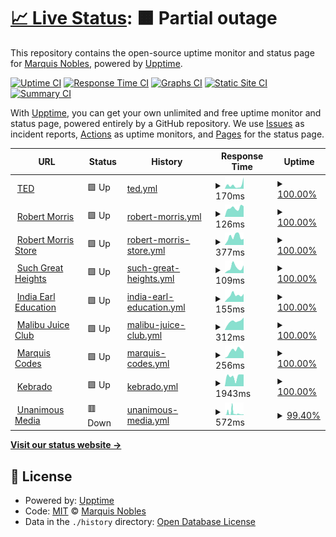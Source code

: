 # [📈 Live Status](https://greatnessinabox.github.io/site-monitors): <!--live status--> **🟧 Partial outage**

This repository contains the open-source uptime monitor and status page for [Marquis Nobles](https://marquis.codes), powered by [Upptime](https://github.com/upptime/upptime).

[![Uptime CI](https://github.com/greatnessinabox/site-monitors/workflows/Uptime%20CI/badge.svg)](https://github.com/greatnessinabox/site-monitors/actions?query=workflow%3A%22Uptime+CI%22)
[![Response Time CI](https://github.com/greatnessinabox/site-monitors/workflows/Response%20Time%20CI/badge.svg)](https://github.com/greatnessinabox/site-monitors/actions?query=workflow%3A%22Response+Time+CI%22)
[![Graphs CI](https://github.com/greatnessinabox/site-monitors/workflows/Graphs%20CI/badge.svg)](https://github.com/greatnessinabox/site-monitors/actions?query=workflow%3A%22Graphs+CI%22)
[![Static Site CI](https://github.com/greatnessinabox/site-monitors/workflows/Static%20Site%20CI/badge.svg)](https://github.com/greatnessinabox/site-monitors/actions?query=workflow%3A%22Static+Site+CI%22)
[![Summary CI](https://github.com/greatnessinabox/site-monitors/workflows/Summary%20CI/badge.svg)](https://github.com/greatnessinabox/site-monitors/actions?query=workflow%3A%22Summary+CI%22)

With [Upptime](https://upptime.js.org), you can get your own unlimited and free uptime monitor and status page, powered entirely by a GitHub repository. We use [Issues](https://github.com/greatnessinabox/site-monitors/issues) as incident reports, [Actions](https://github.com/greatnessinabox/site-monitors/actions) as uptime monitors, and [Pages](https://greatnessinabox.github.io/site-monitors) for the status page.

<!--start: status pages-->
<!-- This summary is generated by Upptime (https://github.com/upptime/upptime) -->
<!-- Do not edit this manually, your changes will be overwritten -->
<!-- prettier-ignore -->
| URL | Status | History | Response Time | Uptime |
| --- | ------ | ------- | ------------- | ------ |
| <img alt="" src="https://icons.duckduckgo.com/ip3/www.ted.com.ico" height="13"> [TED](https://www.ted.com) | 🟩 Up | [ted.yml](https://github.com/greatnessinabox/site-monitors/commits/HEAD/history/ted.yml) | <details><summary><img alt="Response time graph" src="./graphs/ted/response-time-week.png" height="20"> 170ms</summary><br><a href="https://greatnessinabox.github.io/site-monitors/history/ted"><img alt="Response time 149" src="https://img.shields.io/endpoint?url=https%3A%2F%2Fraw.githubusercontent.com%2Fgreatnessinabox%2Fsite-monitors%2FHEAD%2Fapi%2Fted%2Fresponse-time.json"></a><br><a href="https://greatnessinabox.github.io/site-monitors/history/ted"><img alt="24-hour response time 534" src="https://img.shields.io/endpoint?url=https%3A%2F%2Fraw.githubusercontent.com%2Fgreatnessinabox%2Fsite-monitors%2FHEAD%2Fapi%2Fted%2Fresponse-time-day.json"></a><br><a href="https://greatnessinabox.github.io/site-monitors/history/ted"><img alt="7-day response time 170" src="https://img.shields.io/endpoint?url=https%3A%2F%2Fraw.githubusercontent.com%2Fgreatnessinabox%2Fsite-monitors%2FHEAD%2Fapi%2Fted%2Fresponse-time-week.json"></a><br><a href="https://greatnessinabox.github.io/site-monitors/history/ted"><img alt="30-day response time 157" src="https://img.shields.io/endpoint?url=https%3A%2F%2Fraw.githubusercontent.com%2Fgreatnessinabox%2Fsite-monitors%2FHEAD%2Fapi%2Fted%2Fresponse-time-month.json"></a><br><a href="https://greatnessinabox.github.io/site-monitors/history/ted"><img alt="1-year response time 149" src="https://img.shields.io/endpoint?url=https%3A%2F%2Fraw.githubusercontent.com%2Fgreatnessinabox%2Fsite-monitors%2FHEAD%2Fapi%2Fted%2Fresponse-time-year.json"></a></details> | <details><summary><a href="https://greatnessinabox.github.io/site-monitors/history/ted">100.00%</a></summary><a href="https://greatnessinabox.github.io/site-monitors/history/ted"><img alt="All-time uptime 100.00%" src="https://img.shields.io/endpoint?url=https%3A%2F%2Fraw.githubusercontent.com%2Fgreatnessinabox%2Fsite-monitors%2FHEAD%2Fapi%2Fted%2Fuptime.json"></a><br><a href="https://greatnessinabox.github.io/site-monitors/history/ted"><img alt="24-hour uptime 100.00%" src="https://img.shields.io/endpoint?url=https%3A%2F%2Fraw.githubusercontent.com%2Fgreatnessinabox%2Fsite-monitors%2FHEAD%2Fapi%2Fted%2Fuptime-day.json"></a><br><a href="https://greatnessinabox.github.io/site-monitors/history/ted"><img alt="7-day uptime 100.00%" src="https://img.shields.io/endpoint?url=https%3A%2F%2Fraw.githubusercontent.com%2Fgreatnessinabox%2Fsite-monitors%2FHEAD%2Fapi%2Fted%2Fuptime-week.json"></a><br><a href="https://greatnessinabox.github.io/site-monitors/history/ted"><img alt="30-day uptime 100.00%" src="https://img.shields.io/endpoint?url=https%3A%2F%2Fraw.githubusercontent.com%2Fgreatnessinabox%2Fsite-monitors%2FHEAD%2Fapi%2Fted%2Fuptime-month.json"></a><br><a href="https://greatnessinabox.github.io/site-monitors/history/ted"><img alt="1-year uptime 100.00%" src="https://img.shields.io/endpoint?url=https%3A%2F%2Fraw.githubusercontent.com%2Fgreatnessinabox%2Fsite-monitors%2FHEAD%2Fapi%2Fted%2Fuptime-year.json"></a></details>
| <img alt="" src="https://icons.duckduckgo.com/ip3/pastorrobert.com.ico" height="13"> [Robert Morris](https://pastorrobert.com) | 🟩 Up | [robert-morris.yml](https://github.com/greatnessinabox/site-monitors/commits/HEAD/history/robert-morris.yml) | <details><summary><img alt="Response time graph" src="./graphs/robert-morris/response-time-week.png" height="20"> 126ms</summary><br><a href="https://greatnessinabox.github.io/site-monitors/history/robert-morris"><img alt="Response time 169" src="https://img.shields.io/endpoint?url=https%3A%2F%2Fraw.githubusercontent.com%2Fgreatnessinabox%2Fsite-monitors%2FHEAD%2Fapi%2Frobert-morris%2Fresponse-time.json"></a><br><a href="https://greatnessinabox.github.io/site-monitors/history/robert-morris"><img alt="24-hour response time 150" src="https://img.shields.io/endpoint?url=https%3A%2F%2Fraw.githubusercontent.com%2Fgreatnessinabox%2Fsite-monitors%2FHEAD%2Fapi%2Frobert-morris%2Fresponse-time-day.json"></a><br><a href="https://greatnessinabox.github.io/site-monitors/history/robert-morris"><img alt="7-day response time 126" src="https://img.shields.io/endpoint?url=https%3A%2F%2Fraw.githubusercontent.com%2Fgreatnessinabox%2Fsite-monitors%2FHEAD%2Fapi%2Frobert-morris%2Fresponse-time-week.json"></a><br><a href="https://greatnessinabox.github.io/site-monitors/history/robert-morris"><img alt="30-day response time 192" src="https://img.shields.io/endpoint?url=https%3A%2F%2Fraw.githubusercontent.com%2Fgreatnessinabox%2Fsite-monitors%2FHEAD%2Fapi%2Frobert-morris%2Fresponse-time-month.json"></a><br><a href="https://greatnessinabox.github.io/site-monitors/history/robert-morris"><img alt="1-year response time 169" src="https://img.shields.io/endpoint?url=https%3A%2F%2Fraw.githubusercontent.com%2Fgreatnessinabox%2Fsite-monitors%2FHEAD%2Fapi%2Frobert-morris%2Fresponse-time-year.json"></a></details> | <details><summary><a href="https://greatnessinabox.github.io/site-monitors/history/robert-morris">100.00%</a></summary><a href="https://greatnessinabox.github.io/site-monitors/history/robert-morris"><img alt="All-time uptime 100.00%" src="https://img.shields.io/endpoint?url=https%3A%2F%2Fraw.githubusercontent.com%2Fgreatnessinabox%2Fsite-monitors%2FHEAD%2Fapi%2Frobert-morris%2Fuptime.json"></a><br><a href="https://greatnessinabox.github.io/site-monitors/history/robert-morris"><img alt="24-hour uptime 100.00%" src="https://img.shields.io/endpoint?url=https%3A%2F%2Fraw.githubusercontent.com%2Fgreatnessinabox%2Fsite-monitors%2FHEAD%2Fapi%2Frobert-morris%2Fuptime-day.json"></a><br><a href="https://greatnessinabox.github.io/site-monitors/history/robert-morris"><img alt="7-day uptime 100.00%" src="https://img.shields.io/endpoint?url=https%3A%2F%2Fraw.githubusercontent.com%2Fgreatnessinabox%2Fsite-monitors%2FHEAD%2Fapi%2Frobert-morris%2Fuptime-week.json"></a><br><a href="https://greatnessinabox.github.io/site-monitors/history/robert-morris"><img alt="30-day uptime 100.00%" src="https://img.shields.io/endpoint?url=https%3A%2F%2Fraw.githubusercontent.com%2Fgreatnessinabox%2Fsite-monitors%2FHEAD%2Fapi%2Frobert-morris%2Fuptime-month.json"></a><br><a href="https://greatnessinabox.github.io/site-monitors/history/robert-morris"><img alt="1-year uptime 100.00%" src="https://img.shields.io/endpoint?url=https%3A%2F%2Fraw.githubusercontent.com%2Fgreatnessinabox%2Fsite-monitors%2FHEAD%2Fapi%2Frobert-morris%2Fuptime-year.json"></a></details>
| <img alt="" src="https://icons.duckduckgo.com/ip3/store.pastorrobert.com.ico" height="13"> [Robert Morris Store](https://store.pastorrobert.com) | 🟩 Up | [robert-morris-store.yml](https://github.com/greatnessinabox/site-monitors/commits/HEAD/history/robert-morris-store.yml) | <details><summary><img alt="Response time graph" src="./graphs/robert-morris-store/response-time-week.png" height="20"> 377ms</summary><br><a href="https://greatnessinabox.github.io/site-monitors/history/robert-morris-store"><img alt="Response time 440" src="https://img.shields.io/endpoint?url=https%3A%2F%2Fraw.githubusercontent.com%2Fgreatnessinabox%2Fsite-monitors%2FHEAD%2Fapi%2Frobert-morris-store%2Fresponse-time.json"></a><br><a href="https://greatnessinabox.github.io/site-monitors/history/robert-morris-store"><img alt="24-hour response time 282" src="https://img.shields.io/endpoint?url=https%3A%2F%2Fraw.githubusercontent.com%2Fgreatnessinabox%2Fsite-monitors%2FHEAD%2Fapi%2Frobert-morris-store%2Fresponse-time-day.json"></a><br><a href="https://greatnessinabox.github.io/site-monitors/history/robert-morris-store"><img alt="7-day response time 377" src="https://img.shields.io/endpoint?url=https%3A%2F%2Fraw.githubusercontent.com%2Fgreatnessinabox%2Fsite-monitors%2FHEAD%2Fapi%2Frobert-morris-store%2Fresponse-time-week.json"></a><br><a href="https://greatnessinabox.github.io/site-monitors/history/robert-morris-store"><img alt="30-day response time 494" src="https://img.shields.io/endpoint?url=https%3A%2F%2Fraw.githubusercontent.com%2Fgreatnessinabox%2Fsite-monitors%2FHEAD%2Fapi%2Frobert-morris-store%2Fresponse-time-month.json"></a><br><a href="https://greatnessinabox.github.io/site-monitors/history/robert-morris-store"><img alt="1-year response time 440" src="https://img.shields.io/endpoint?url=https%3A%2F%2Fraw.githubusercontent.com%2Fgreatnessinabox%2Fsite-monitors%2FHEAD%2Fapi%2Frobert-morris-store%2Fresponse-time-year.json"></a></details> | <details><summary><a href="https://greatnessinabox.github.io/site-monitors/history/robert-morris-store">100.00%</a></summary><a href="https://greatnessinabox.github.io/site-monitors/history/robert-morris-store"><img alt="All-time uptime 100.00%" src="https://img.shields.io/endpoint?url=https%3A%2F%2Fraw.githubusercontent.com%2Fgreatnessinabox%2Fsite-monitors%2FHEAD%2Fapi%2Frobert-morris-store%2Fuptime.json"></a><br><a href="https://greatnessinabox.github.io/site-monitors/history/robert-morris-store"><img alt="24-hour uptime 100.00%" src="https://img.shields.io/endpoint?url=https%3A%2F%2Fraw.githubusercontent.com%2Fgreatnessinabox%2Fsite-monitors%2FHEAD%2Fapi%2Frobert-morris-store%2Fuptime-day.json"></a><br><a href="https://greatnessinabox.github.io/site-monitors/history/robert-morris-store"><img alt="7-day uptime 100.00%" src="https://img.shields.io/endpoint?url=https%3A%2F%2Fraw.githubusercontent.com%2Fgreatnessinabox%2Fsite-monitors%2FHEAD%2Fapi%2Frobert-morris-store%2Fuptime-week.json"></a><br><a href="https://greatnessinabox.github.io/site-monitors/history/robert-morris-store"><img alt="30-day uptime 100.00%" src="https://img.shields.io/endpoint?url=https%3A%2F%2Fraw.githubusercontent.com%2Fgreatnessinabox%2Fsite-monitors%2FHEAD%2Fapi%2Frobert-morris-store%2Fuptime-month.json"></a><br><a href="https://greatnessinabox.github.io/site-monitors/history/robert-morris-store"><img alt="1-year uptime 100.00%" src="https://img.shields.io/endpoint?url=https%3A%2F%2Fraw.githubusercontent.com%2Fgreatnessinabox%2Fsite-monitors%2FHEAD%2Fapi%2Frobert-morris-store%2Fuptime-year.json"></a></details>
| <img alt="" src="https://icons.duckduckgo.com/ip3/suchgreatheights.com.ico" height="13"> [Such Great Heights](https://suchgreatheights.com) | 🟩 Up | [such-great-heights.yml](https://github.com/greatnessinabox/site-monitors/commits/HEAD/history/such-great-heights.yml) | <details><summary><img alt="Response time graph" src="./graphs/such-great-heights/response-time-week.png" height="20"> 109ms</summary><br><a href="https://greatnessinabox.github.io/site-monitors/history/such-great-heights"><img alt="Response time 138" src="https://img.shields.io/endpoint?url=https%3A%2F%2Fraw.githubusercontent.com%2Fgreatnessinabox%2Fsite-monitors%2FHEAD%2Fapi%2Fsuch-great-heights%2Fresponse-time.json"></a><br><a href="https://greatnessinabox.github.io/site-monitors/history/such-great-heights"><img alt="24-hour response time 152" src="https://img.shields.io/endpoint?url=https%3A%2F%2Fraw.githubusercontent.com%2Fgreatnessinabox%2Fsite-monitors%2FHEAD%2Fapi%2Fsuch-great-heights%2Fresponse-time-day.json"></a><br><a href="https://greatnessinabox.github.io/site-monitors/history/such-great-heights"><img alt="7-day response time 109" src="https://img.shields.io/endpoint?url=https%3A%2F%2Fraw.githubusercontent.com%2Fgreatnessinabox%2Fsite-monitors%2FHEAD%2Fapi%2Fsuch-great-heights%2Fresponse-time-week.json"></a><br><a href="https://greatnessinabox.github.io/site-monitors/history/such-great-heights"><img alt="30-day response time 132" src="https://img.shields.io/endpoint?url=https%3A%2F%2Fraw.githubusercontent.com%2Fgreatnessinabox%2Fsite-monitors%2FHEAD%2Fapi%2Fsuch-great-heights%2Fresponse-time-month.json"></a><br><a href="https://greatnessinabox.github.io/site-monitors/history/such-great-heights"><img alt="1-year response time 138" src="https://img.shields.io/endpoint?url=https%3A%2F%2Fraw.githubusercontent.com%2Fgreatnessinabox%2Fsite-monitors%2FHEAD%2Fapi%2Fsuch-great-heights%2Fresponse-time-year.json"></a></details> | <details><summary><a href="https://greatnessinabox.github.io/site-monitors/history/such-great-heights">100.00%</a></summary><a href="https://greatnessinabox.github.io/site-monitors/history/such-great-heights"><img alt="All-time uptime 100.00%" src="https://img.shields.io/endpoint?url=https%3A%2F%2Fraw.githubusercontent.com%2Fgreatnessinabox%2Fsite-monitors%2FHEAD%2Fapi%2Fsuch-great-heights%2Fuptime.json"></a><br><a href="https://greatnessinabox.github.io/site-monitors/history/such-great-heights"><img alt="24-hour uptime 100.00%" src="https://img.shields.io/endpoint?url=https%3A%2F%2Fraw.githubusercontent.com%2Fgreatnessinabox%2Fsite-monitors%2FHEAD%2Fapi%2Fsuch-great-heights%2Fuptime-day.json"></a><br><a href="https://greatnessinabox.github.io/site-monitors/history/such-great-heights"><img alt="7-day uptime 100.00%" src="https://img.shields.io/endpoint?url=https%3A%2F%2Fraw.githubusercontent.com%2Fgreatnessinabox%2Fsite-monitors%2FHEAD%2Fapi%2Fsuch-great-heights%2Fuptime-week.json"></a><br><a href="https://greatnessinabox.github.io/site-monitors/history/such-great-heights"><img alt="30-day uptime 100.00%" src="https://img.shields.io/endpoint?url=https%3A%2F%2Fraw.githubusercontent.com%2Fgreatnessinabox%2Fsite-monitors%2FHEAD%2Fapi%2Fsuch-great-heights%2Fuptime-month.json"></a><br><a href="https://greatnessinabox.github.io/site-monitors/history/such-great-heights"><img alt="1-year uptime 100.00%" src="https://img.shields.io/endpoint?url=https%3A%2F%2Fraw.githubusercontent.com%2Fgreatnessinabox%2Fsite-monitors%2FHEAD%2Fapi%2Fsuch-great-heights%2Fuptime-year.json"></a></details>
| <img alt="" src="https://icons.duckduckgo.com/ip3/indiaearleducation.com.ico" height="13"> [India Earl Education](https://indiaearleducation.com) | 🟩 Up | [india-earl-education.yml](https://github.com/greatnessinabox/site-monitors/commits/HEAD/history/india-earl-education.yml) | <details><summary><img alt="Response time graph" src="./graphs/india-earl-education/response-time-week.png" height="20"> 155ms</summary><br><a href="https://greatnessinabox.github.io/site-monitors/history/india-earl-education"><img alt="Response time 402" src="https://img.shields.io/endpoint?url=https%3A%2F%2Fraw.githubusercontent.com%2Fgreatnessinabox%2Fsite-monitors%2FHEAD%2Fapi%2Findia-earl-education%2Fresponse-time.json"></a><br><a href="https://greatnessinabox.github.io/site-monitors/history/india-earl-education"><img alt="24-hour response time 188" src="https://img.shields.io/endpoint?url=https%3A%2F%2Fraw.githubusercontent.com%2Fgreatnessinabox%2Fsite-monitors%2FHEAD%2Fapi%2Findia-earl-education%2Fresponse-time-day.json"></a><br><a href="https://greatnessinabox.github.io/site-monitors/history/india-earl-education"><img alt="7-day response time 155" src="https://img.shields.io/endpoint?url=https%3A%2F%2Fraw.githubusercontent.com%2Fgreatnessinabox%2Fsite-monitors%2FHEAD%2Fapi%2Findia-earl-education%2Fresponse-time-week.json"></a><br><a href="https://greatnessinabox.github.io/site-monitors/history/india-earl-education"><img alt="30-day response time 495" src="https://img.shields.io/endpoint?url=https%3A%2F%2Fraw.githubusercontent.com%2Fgreatnessinabox%2Fsite-monitors%2FHEAD%2Fapi%2Findia-earl-education%2Fresponse-time-month.json"></a><br><a href="https://greatnessinabox.github.io/site-monitors/history/india-earl-education"><img alt="1-year response time 402" src="https://img.shields.io/endpoint?url=https%3A%2F%2Fraw.githubusercontent.com%2Fgreatnessinabox%2Fsite-monitors%2FHEAD%2Fapi%2Findia-earl-education%2Fresponse-time-year.json"></a></details> | <details><summary><a href="https://greatnessinabox.github.io/site-monitors/history/india-earl-education">100.00%</a></summary><a href="https://greatnessinabox.github.io/site-monitors/history/india-earl-education"><img alt="All-time uptime 100.00%" src="https://img.shields.io/endpoint?url=https%3A%2F%2Fraw.githubusercontent.com%2Fgreatnessinabox%2Fsite-monitors%2FHEAD%2Fapi%2Findia-earl-education%2Fuptime.json"></a><br><a href="https://greatnessinabox.github.io/site-monitors/history/india-earl-education"><img alt="24-hour uptime 100.00%" src="https://img.shields.io/endpoint?url=https%3A%2F%2Fraw.githubusercontent.com%2Fgreatnessinabox%2Fsite-monitors%2FHEAD%2Fapi%2Findia-earl-education%2Fuptime-day.json"></a><br><a href="https://greatnessinabox.github.io/site-monitors/history/india-earl-education"><img alt="7-day uptime 100.00%" src="https://img.shields.io/endpoint?url=https%3A%2F%2Fraw.githubusercontent.com%2Fgreatnessinabox%2Fsite-monitors%2FHEAD%2Fapi%2Findia-earl-education%2Fuptime-week.json"></a><br><a href="https://greatnessinabox.github.io/site-monitors/history/india-earl-education"><img alt="30-day uptime 100.00%" src="https://img.shields.io/endpoint?url=https%3A%2F%2Fraw.githubusercontent.com%2Fgreatnessinabox%2Fsite-monitors%2FHEAD%2Fapi%2Findia-earl-education%2Fuptime-month.json"></a><br><a href="https://greatnessinabox.github.io/site-monitors/history/india-earl-education"><img alt="1-year uptime 100.00%" src="https://img.shields.io/endpoint?url=https%3A%2F%2Fraw.githubusercontent.com%2Fgreatnessinabox%2Fsite-monitors%2FHEAD%2Fapi%2Findia-earl-education%2Fuptime-year.json"></a></details>
| <img alt="" src="https://icons.duckduckgo.com/ip3/malibujuiceclub.com.ico" height="13"> [Malibu Juice Club](https://malibujuiceclub.com) | 🟩 Up | [malibu-juice-club.yml](https://github.com/greatnessinabox/site-monitors/commits/HEAD/history/malibu-juice-club.yml) | <details><summary><img alt="Response time graph" src="./graphs/malibu-juice-club/response-time-week.png" height="20"> 312ms</summary><br><a href="https://greatnessinabox.github.io/site-monitors/history/malibu-juice-club"><img alt="Response time 411" src="https://img.shields.io/endpoint?url=https%3A%2F%2Fraw.githubusercontent.com%2Fgreatnessinabox%2Fsite-monitors%2FHEAD%2Fapi%2Fmalibu-juice-club%2Fresponse-time.json"></a><br><a href="https://greatnessinabox.github.io/site-monitors/history/malibu-juice-club"><img alt="24-hour response time 442" src="https://img.shields.io/endpoint?url=https%3A%2F%2Fraw.githubusercontent.com%2Fgreatnessinabox%2Fsite-monitors%2FHEAD%2Fapi%2Fmalibu-juice-club%2Fresponse-time-day.json"></a><br><a href="https://greatnessinabox.github.io/site-monitors/history/malibu-juice-club"><img alt="7-day response time 312" src="https://img.shields.io/endpoint?url=https%3A%2F%2Fraw.githubusercontent.com%2Fgreatnessinabox%2Fsite-monitors%2FHEAD%2Fapi%2Fmalibu-juice-club%2Fresponse-time-week.json"></a><br><a href="https://greatnessinabox.github.io/site-monitors/history/malibu-juice-club"><img alt="30-day response time 329" src="https://img.shields.io/endpoint?url=https%3A%2F%2Fraw.githubusercontent.com%2Fgreatnessinabox%2Fsite-monitors%2FHEAD%2Fapi%2Fmalibu-juice-club%2Fresponse-time-month.json"></a><br><a href="https://greatnessinabox.github.io/site-monitors/history/malibu-juice-club"><img alt="1-year response time 411" src="https://img.shields.io/endpoint?url=https%3A%2F%2Fraw.githubusercontent.com%2Fgreatnessinabox%2Fsite-monitors%2FHEAD%2Fapi%2Fmalibu-juice-club%2Fresponse-time-year.json"></a></details> | <details><summary><a href="https://greatnessinabox.github.io/site-monitors/history/malibu-juice-club">100.00%</a></summary><a href="https://greatnessinabox.github.io/site-monitors/history/malibu-juice-club"><img alt="All-time uptime 100.00%" src="https://img.shields.io/endpoint?url=https%3A%2F%2Fraw.githubusercontent.com%2Fgreatnessinabox%2Fsite-monitors%2FHEAD%2Fapi%2Fmalibu-juice-club%2Fuptime.json"></a><br><a href="https://greatnessinabox.github.io/site-monitors/history/malibu-juice-club"><img alt="24-hour uptime 100.00%" src="https://img.shields.io/endpoint?url=https%3A%2F%2Fraw.githubusercontent.com%2Fgreatnessinabox%2Fsite-monitors%2FHEAD%2Fapi%2Fmalibu-juice-club%2Fuptime-day.json"></a><br><a href="https://greatnessinabox.github.io/site-monitors/history/malibu-juice-club"><img alt="7-day uptime 100.00%" src="https://img.shields.io/endpoint?url=https%3A%2F%2Fraw.githubusercontent.com%2Fgreatnessinabox%2Fsite-monitors%2FHEAD%2Fapi%2Fmalibu-juice-club%2Fuptime-week.json"></a><br><a href="https://greatnessinabox.github.io/site-monitors/history/malibu-juice-club"><img alt="30-day uptime 100.00%" src="https://img.shields.io/endpoint?url=https%3A%2F%2Fraw.githubusercontent.com%2Fgreatnessinabox%2Fsite-monitors%2FHEAD%2Fapi%2Fmalibu-juice-club%2Fuptime-month.json"></a><br><a href="https://greatnessinabox.github.io/site-monitors/history/malibu-juice-club"><img alt="1-year uptime 100.00%" src="https://img.shields.io/endpoint?url=https%3A%2F%2Fraw.githubusercontent.com%2Fgreatnessinabox%2Fsite-monitors%2FHEAD%2Fapi%2Fmalibu-juice-club%2Fuptime-year.json"></a></details>
| <img alt="" src="https://icons.duckduckgo.com/ip3/marquis.codes.ico" height="13"> [Marquis Codes](https://marquis.codes) | 🟩 Up | [marquis-codes.yml](https://github.com/greatnessinabox/site-monitors/commits/HEAD/history/marquis-codes.yml) | <details><summary><img alt="Response time graph" src="./graphs/marquis-codes/response-time-week.png" height="20"> 256ms</summary><br><a href="https://greatnessinabox.github.io/site-monitors/history/marquis-codes"><img alt="Response time 288" src="https://img.shields.io/endpoint?url=https%3A%2F%2Fraw.githubusercontent.com%2Fgreatnessinabox%2Fsite-monitors%2FHEAD%2Fapi%2Fmarquis-codes%2Fresponse-time.json"></a><br><a href="https://greatnessinabox.github.io/site-monitors/history/marquis-codes"><img alt="24-hour response time 224" src="https://img.shields.io/endpoint?url=https%3A%2F%2Fraw.githubusercontent.com%2Fgreatnessinabox%2Fsite-monitors%2FHEAD%2Fapi%2Fmarquis-codes%2Fresponse-time-day.json"></a><br><a href="https://greatnessinabox.github.io/site-monitors/history/marquis-codes"><img alt="7-day response time 256" src="https://img.shields.io/endpoint?url=https%3A%2F%2Fraw.githubusercontent.com%2Fgreatnessinabox%2Fsite-monitors%2FHEAD%2Fapi%2Fmarquis-codes%2Fresponse-time-week.json"></a><br><a href="https://greatnessinabox.github.io/site-monitors/history/marquis-codes"><img alt="30-day response time 306" src="https://img.shields.io/endpoint?url=https%3A%2F%2Fraw.githubusercontent.com%2Fgreatnessinabox%2Fsite-monitors%2FHEAD%2Fapi%2Fmarquis-codes%2Fresponse-time-month.json"></a><br><a href="https://greatnessinabox.github.io/site-monitors/history/marquis-codes"><img alt="1-year response time 288" src="https://img.shields.io/endpoint?url=https%3A%2F%2Fraw.githubusercontent.com%2Fgreatnessinabox%2Fsite-monitors%2FHEAD%2Fapi%2Fmarquis-codes%2Fresponse-time-year.json"></a></details> | <details><summary><a href="https://greatnessinabox.github.io/site-monitors/history/marquis-codes">100.00%</a></summary><a href="https://greatnessinabox.github.io/site-monitors/history/marquis-codes"><img alt="All-time uptime 100.00%" src="https://img.shields.io/endpoint?url=https%3A%2F%2Fraw.githubusercontent.com%2Fgreatnessinabox%2Fsite-monitors%2FHEAD%2Fapi%2Fmarquis-codes%2Fuptime.json"></a><br><a href="https://greatnessinabox.github.io/site-monitors/history/marquis-codes"><img alt="24-hour uptime 100.00%" src="https://img.shields.io/endpoint?url=https%3A%2F%2Fraw.githubusercontent.com%2Fgreatnessinabox%2Fsite-monitors%2FHEAD%2Fapi%2Fmarquis-codes%2Fuptime-day.json"></a><br><a href="https://greatnessinabox.github.io/site-monitors/history/marquis-codes"><img alt="7-day uptime 100.00%" src="https://img.shields.io/endpoint?url=https%3A%2F%2Fraw.githubusercontent.com%2Fgreatnessinabox%2Fsite-monitors%2FHEAD%2Fapi%2Fmarquis-codes%2Fuptime-week.json"></a><br><a href="https://greatnessinabox.github.io/site-monitors/history/marquis-codes"><img alt="30-day uptime 100.00%" src="https://img.shields.io/endpoint?url=https%3A%2F%2Fraw.githubusercontent.com%2Fgreatnessinabox%2Fsite-monitors%2FHEAD%2Fapi%2Fmarquis-codes%2Fuptime-month.json"></a><br><a href="https://greatnessinabox.github.io/site-monitors/history/marquis-codes"><img alt="1-year uptime 100.00%" src="https://img.shields.io/endpoint?url=https%3A%2F%2Fraw.githubusercontent.com%2Fgreatnessinabox%2Fsite-monitors%2FHEAD%2Fapi%2Fmarquis-codes%2Fuptime-year.json"></a></details>
| <img alt="" src="https://icons.duckduckgo.com/ip3/kebrado.com.ico" height="13"> [Kebrado](https://kebrado.com) | 🟩 Up | [kebrado.yml](https://github.com/greatnessinabox/site-monitors/commits/HEAD/history/kebrado.yml) | <details><summary><img alt="Response time graph" src="./graphs/kebrado/response-time-week.png" height="20"> 1943ms</summary><br><a href="https://greatnessinabox.github.io/site-monitors/history/kebrado"><img alt="Response time 2011" src="https://img.shields.io/endpoint?url=https%3A%2F%2Fraw.githubusercontent.com%2Fgreatnessinabox%2Fsite-monitors%2FHEAD%2Fapi%2Fkebrado%2Fresponse-time.json"></a><br><a href="https://greatnessinabox.github.io/site-monitors/history/kebrado"><img alt="24-hour response time 2313" src="https://img.shields.io/endpoint?url=https%3A%2F%2Fraw.githubusercontent.com%2Fgreatnessinabox%2Fsite-monitors%2FHEAD%2Fapi%2Fkebrado%2Fresponse-time-day.json"></a><br><a href="https://greatnessinabox.github.io/site-monitors/history/kebrado"><img alt="7-day response time 1943" src="https://img.shields.io/endpoint?url=https%3A%2F%2Fraw.githubusercontent.com%2Fgreatnessinabox%2Fsite-monitors%2FHEAD%2Fapi%2Fkebrado%2Fresponse-time-week.json"></a><br><a href="https://greatnessinabox.github.io/site-monitors/history/kebrado"><img alt="30-day response time 2089" src="https://img.shields.io/endpoint?url=https%3A%2F%2Fraw.githubusercontent.com%2Fgreatnessinabox%2Fsite-monitors%2FHEAD%2Fapi%2Fkebrado%2Fresponse-time-month.json"></a><br><a href="https://greatnessinabox.github.io/site-monitors/history/kebrado"><img alt="1-year response time 2011" src="https://img.shields.io/endpoint?url=https%3A%2F%2Fraw.githubusercontent.com%2Fgreatnessinabox%2Fsite-monitors%2FHEAD%2Fapi%2Fkebrado%2Fresponse-time-year.json"></a></details> | <details><summary><a href="https://greatnessinabox.github.io/site-monitors/history/kebrado">100.00%</a></summary><a href="https://greatnessinabox.github.io/site-monitors/history/kebrado"><img alt="All-time uptime 100.00%" src="https://img.shields.io/endpoint?url=https%3A%2F%2Fraw.githubusercontent.com%2Fgreatnessinabox%2Fsite-monitors%2FHEAD%2Fapi%2Fkebrado%2Fuptime.json"></a><br><a href="https://greatnessinabox.github.io/site-monitors/history/kebrado"><img alt="24-hour uptime 100.00%" src="https://img.shields.io/endpoint?url=https%3A%2F%2Fraw.githubusercontent.com%2Fgreatnessinabox%2Fsite-monitors%2FHEAD%2Fapi%2Fkebrado%2Fuptime-day.json"></a><br><a href="https://greatnessinabox.github.io/site-monitors/history/kebrado"><img alt="7-day uptime 100.00%" src="https://img.shields.io/endpoint?url=https%3A%2F%2Fraw.githubusercontent.com%2Fgreatnessinabox%2Fsite-monitors%2FHEAD%2Fapi%2Fkebrado%2Fuptime-week.json"></a><br><a href="https://greatnessinabox.github.io/site-monitors/history/kebrado"><img alt="30-day uptime 100.00%" src="https://img.shields.io/endpoint?url=https%3A%2F%2Fraw.githubusercontent.com%2Fgreatnessinabox%2Fsite-monitors%2FHEAD%2Fapi%2Fkebrado%2Fuptime-month.json"></a><br><a href="https://greatnessinabox.github.io/site-monitors/history/kebrado"><img alt="1-year uptime 100.00%" src="https://img.shields.io/endpoint?url=https%3A%2F%2Fraw.githubusercontent.com%2Fgreatnessinabox%2Fsite-monitors%2FHEAD%2Fapi%2Fkebrado%2Fuptime-year.json"></a></details>
| <img alt="" src="https://icons.duckduckgo.com/ip3/unanimousmedia.com.ico" height="13"> [Unanimous Media](https://unanimousmedia.com) | 🟥 Down | [unanimous-media.yml](https://github.com/greatnessinabox/site-monitors/commits/HEAD/history/unanimous-media.yml) | <details><summary><img alt="Response time graph" src="./graphs/unanimous-media/response-time-week.png" height="20"> 572ms</summary><br><a href="https://greatnessinabox.github.io/site-monitors/history/unanimous-media"><img alt="Response time 782" src="https://img.shields.io/endpoint?url=https%3A%2F%2Fraw.githubusercontent.com%2Fgreatnessinabox%2Fsite-monitors%2FHEAD%2Fapi%2Funanimous-media%2Fresponse-time.json"></a><br><a href="https://greatnessinabox.github.io/site-monitors/history/unanimous-media"><img alt="24-hour response time 169" src="https://img.shields.io/endpoint?url=https%3A%2F%2Fraw.githubusercontent.com%2Fgreatnessinabox%2Fsite-monitors%2FHEAD%2Fapi%2Funanimous-media%2Fresponse-time-day.json"></a><br><a href="https://greatnessinabox.github.io/site-monitors/history/unanimous-media"><img alt="7-day response time 572" src="https://img.shields.io/endpoint?url=https%3A%2F%2Fraw.githubusercontent.com%2Fgreatnessinabox%2Fsite-monitors%2FHEAD%2Fapi%2Funanimous-media%2Fresponse-time-week.json"></a><br><a href="https://greatnessinabox.github.io/site-monitors/history/unanimous-media"><img alt="30-day response time 839" src="https://img.shields.io/endpoint?url=https%3A%2F%2Fraw.githubusercontent.com%2Fgreatnessinabox%2Fsite-monitors%2FHEAD%2Fapi%2Funanimous-media%2Fresponse-time-month.json"></a><br><a href="https://greatnessinabox.github.io/site-monitors/history/unanimous-media"><img alt="1-year response time 782" src="https://img.shields.io/endpoint?url=https%3A%2F%2Fraw.githubusercontent.com%2Fgreatnessinabox%2Fsite-monitors%2FHEAD%2Fapi%2Funanimous-media%2Fresponse-time-year.json"></a></details> | <details><summary><a href="https://greatnessinabox.github.io/site-monitors/history/unanimous-media">99.40%</a></summary><a href="https://greatnessinabox.github.io/site-monitors/history/unanimous-media"><img alt="All-time uptime 99.35%" src="https://img.shields.io/endpoint?url=https%3A%2F%2Fraw.githubusercontent.com%2Fgreatnessinabox%2Fsite-monitors%2FHEAD%2Fapi%2Funanimous-media%2Fuptime.json"></a><br><a href="https://greatnessinabox.github.io/site-monitors/history/unanimous-media"><img alt="24-hour uptime 99.99%" src="https://img.shields.io/endpoint?url=https%3A%2F%2Fraw.githubusercontent.com%2Fgreatnessinabox%2Fsite-monitors%2FHEAD%2Fapi%2Funanimous-media%2Fuptime-day.json"></a><br><a href="https://greatnessinabox.github.io/site-monitors/history/unanimous-media"><img alt="7-day uptime 99.40%" src="https://img.shields.io/endpoint?url=https%3A%2F%2Fraw.githubusercontent.com%2Fgreatnessinabox%2Fsite-monitors%2FHEAD%2Fapi%2Funanimous-media%2Fuptime-week.json"></a><br><a href="https://greatnessinabox.github.io/site-monitors/history/unanimous-media"><img alt="30-day uptime 99.68%" src="https://img.shields.io/endpoint?url=https%3A%2F%2Fraw.githubusercontent.com%2Fgreatnessinabox%2Fsite-monitors%2FHEAD%2Fapi%2Funanimous-media%2Fuptime-month.json"></a><br><a href="https://greatnessinabox.github.io/site-monitors/history/unanimous-media"><img alt="1-year uptime 99.35%" src="https://img.shields.io/endpoint?url=https%3A%2F%2Fraw.githubusercontent.com%2Fgreatnessinabox%2Fsite-monitors%2FHEAD%2Fapi%2Funanimous-media%2Fuptime-year.json"></a></details>

<!--end: status pages-->

[**Visit our status website →**](https://greatnessinabox.github.io/site-monitors)

## 📄 License

- Powered by: [Upptime](https://github.com/upptime/upptime)
- Code: [MIT](./LICENSE) © [Marquis Nobles](https://marquis.codes)
- Data in the `./history` directory: [Open Database License](https://opendatacommons.org/licenses/odbl/1-0/)
